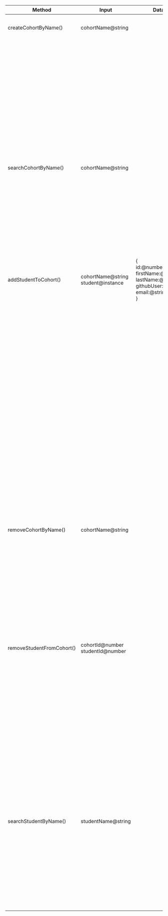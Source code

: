 | Method                    | Input                                 | Data                                                                                                 | Scenario                                                                   | Output | Data                                                    | Error                                                                 |
|---------------------------|---------------------------------------|------------------------------------------------------------------------------------------------------|----------------------------------------------------------------------------|--------|---------------------------------------------------------|-----------------------------------------------------------------------|
| createCohortByName()      | cohortName@string                     |                                                                                                      | Returns true if cohort is successfully created                             | true   |                                                         |                                                                       |
|                           |                                       |                                                                                                      | Returns false and throws error if cohort with the same name already exists | false  |                                                         | Could not create cohort, A cohort with that name already exists.      |
|                           |                                       |                                                                                                      | Returns false and throws error if input is invalid.                        | false  |                                                         | Could not create cohort, Invalid input.                               |
| searchCohortByName()      | cohortName@string                     |                                                                                                      | Returns all matching cohorts that were found.                              | @array | [<br>cohort@instance,<br>cohort@instance,<br>...<br>]   |                                                                       |
|                           |                                       |                                                                                                      | Returns false if no match is found                                         | false  |                                                         |                                                                       |
|                           |                                       |                                                                                                      | Returns false and throws error if input is invalid                         | false  |                                                         | Could not search for cohort, Invalid input.                           |
| addStudentToCohort()      | cohortName@string<br>student@instance | {<br>id:@number<br>firstName:@string<br>lastName:@string<br>githubUser:@string<br>email:@string<br>} | Returns true if student is successfully added to cohort                    | true   |                                                         |                                                                       |
|                           |                                       |                                                                                                      | Returns false and throws error if cohort is not found                      | false  |                                                         | Could not add student to cohort, Cohort does not exist.               |
|                           |                                       |                                                                                                      | Returns false and throws error if input is invalid                         | false  |                                                         | Could not add student to cohort, Invalid input.                       |
|                           |                                       |                                                                                                      | Returns false and throws error if student list is full (24)                | false  |                                                         | Could not add student to cohort, Cohort is full.                      |
|                           |                                       |                                                                                                      | Returns false and throws error if student exists in another cohort         | false  |                                                         | Could not add student to cohort, Student is a part of another cohort. |
| removeCohortByName()      | cohortName@string                     |                                                                                                      | Returns true if cohort is successfully deleted                             | true   |                                                         |                                                                       |
|                           |                                       |                                                                                                      | Returns false and throws error if cohort is not found                      | false  |                                                         | Could not delete cohort, Cohort does not exist.                       |
|                           |                                       |                                                                                                      | Returns false and throws error if input is invalid                         | false  |                                                         | Could not delete cohort, Invalid input.                               |
| removeStudentFromCohort() | cohortId@number<br>studentId@number   |                                                                                                      | Returns true if student is removed from cohort                             | true   |                                                         |                                                                       |
|                           |                                       |                                                                                                      | Returns false and throws error if input is invalid                         |        |                                                         | Could not remove student, Invalid input.                              |
|                           |                                       |                                                                                                      | Return false and throws error if student does not exist                    |        |                                                         | Could not remove student, Student does not exist.                     |
|                           |                                       |                                                                                                      | Return false and throws error if cohort does not exist                     | false  |                                                         | Could not remove student, Cohort does not exist.                      |
| searchStudentByName()     | studentName@string                    |                                                                                                      | Returns all matching students that were found.                             | @array | [<br>student@instance,<br>student@instance,<br>...<br>] |                                                                       |
|                           |                                       |                                                                                                      | Returns false if no match is found                                         | false  |                                                         |                                                                       |
|                           |                                       |                                                                                                      | Returns false and throws error if input is invalid                         | false  |                                                         | Could not search for student, Invalid input.                          |